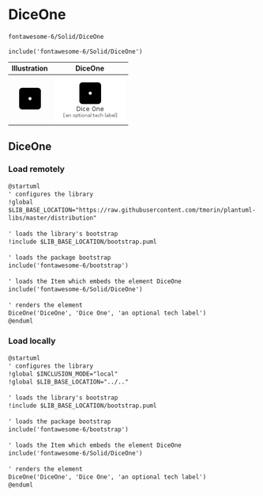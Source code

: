 # DiceOne


```text
fontawesome-6/Solid/DiceOne
```

```text
include('fontawesome-6/Solid/DiceOne')
```



| Illustration | DiceOne |
| :---: | :---: |
| ![illustration for Illustration](../../fontawesome-6/Solid/DiceOne.png) | ![illustration for DiceOne](../../fontawesome-6/Solid/DiceOne.Local.png) |




## DiceOne

### Load remotely
```plantuml
@startuml
' configures the library
!global $LIB_BASE_LOCATION="https://raw.githubusercontent.com/tmorin/plantuml-libs/master/distribution"

' loads the library's bootstrap
!include $LIB_BASE_LOCATION/bootstrap.puml

' loads the package bootstrap
include('fontawesome-6/bootstrap')

' loads the Item which embeds the element DiceOne
include('fontawesome-6/Solid/DiceOne')

' renders the element
DiceOne('DiceOne', 'Dice One', 'an optional tech label')
@enduml
```

### Load locally
```plantuml
@startuml
' configures the library
!global $INCLUSION_MODE="local"
!global $LIB_BASE_LOCATION="../.."

' loads the library's bootstrap
!include $LIB_BASE_LOCATION/bootstrap.puml

' loads the package bootstrap
include('fontawesome-6/bootstrap')

' loads the Item which embeds the element DiceOne
include('fontawesome-6/Solid/DiceOne')

' renders the element
DiceOne('DiceOne', 'Dice One', 'an optional tech label')
@enduml
```

